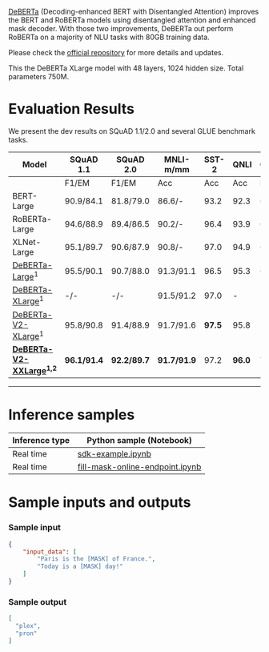 [DeBERTa](https://arxiv.org/abs/2006.03654) (Decoding-enhanced BERT with Disentangled Attention) improves the BERT and RoBERTa models using disentangled attention and enhanced mask decoder. With those two improvements, DeBERTa out perform RoBERTa on a majority of NLU tasks with 80GB training data. 

Please check the [official repository](https://github.com/microsoft/DeBERTa) for more details and updates.

This the DeBERTa XLarge model with 48 layers, 1024 hidden size. Total parameters 750M.

# Evaluation Results

We present the dev results on SQuAD 1.1/2.0 and several GLUE benchmark tasks.

| Model                                                                                       | SQuAD 1.1     | SQuAD 2.0     | MNLI-m/mm     | SST-2    | QNLI     | CoLA     | RTE      | MRPC          | QQP           | STS-B         |
| ------------------------------------------------------------------------------------------- | ------------- | ------------- | ------------- | -------- | -------- | -------- | -------- | ------------- | ------------- | ------------- |
|                                                                                             | F1/EM         | F1/EM         | Acc           | Acc      | Acc      | MCC      | Acc      | Acc/F1        | Acc/F1        | P/S           |
| BERT-Large                                                                                  | 90.9/84.1     | 81.8/79.0     | 86.6/-        | 93.2     | 92.3     | 60.6     | 70.4     | 88.0/-        | 91.3/-        | 90.0/-        |
| RoBERTa-Large                                                                               | 94.6/88.9     | 89.4/86.5     | 90.2/-        | 96.4     | 93.9     | 68.0     | 86.6     | 90.9/-        | 92.2/-        | 92.4/-        |
| XLNet-Large                                                                                 | 95.1/89.7     | 90.6/87.9     | 90.8/-        | 97.0     | 94.9     | 69.0     | 85.9     | 90.8/-        | 92.3/-        | 92.5/-        |
| [DeBERTa-Large](https://huggingface.co/microsoft/deberta-large)<sup>1</sup>                 | 95.5/90.1     | 90.7/88.0     | 91.3/91.1     | 96.5     | 95.3     | 69.5     | 91.0     | 92.6/94.6     | 92.3/-        | 92.8/92.5     |
| [DeBERTa-XLarge](https://huggingface.co/microsoft/deberta-xlarge)<sup>1</sup>               | -/-           | -/-           | 91.5/91.2     | 97.0     | -        | -        | 93.1     | 92.1/94.3     | -             | 92.9/92.7     |
| [DeBERTa-V2-XLarge](https://huggingface.co/microsoft/deberta-v2-xlarge)<sup>1</sup>         | 95.8/90.8     | 91.4/88.9     | 91.7/91.6     | **97.5** | 95.8     | 71.1     | **93.9** | 92.0/94.2     | 92.3/89.8     | 92.9/92.9     |
| **[DeBERTa-V2-XXLarge](https://huggingface.co/microsoft/deberta-v2-xxlarge)<sup>1,2</sup>** | **96.1/91.4** | **92.2/89.7** | **91.7/91.9** | 97.2     | **96.0** | **72.0** | 93.5     | **93.1/94.9** | **92.7/90.3** | **93.2/93.1** |
--------

# Inference samples

Inference type|Python sample (Notebook)
|--|--|
Real time|[sdk-example.ipynb](https://aka.ms/sdk-notebook-examples)
Real time|[fill-mask-online-endpoint.ipynb](https://aka.ms/fill-mask-online-endpoint-oss)

# Sample inputs and outputs

### Sample input
```json
{
    "input_data": [
        "Paris is the [MASK] of France.",
        "Today is a [MASK] day!"
    ]
}
```

### Sample output
```json
[
  "plex",
  "pron"
]
```
